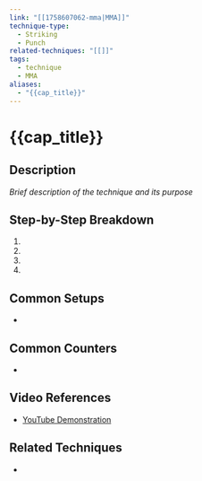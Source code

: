 ```yaml
---
link: "[[1758607062-mma|MMA]]"
technique-type:
  - Striking
  - Punch
related-techniques: "[[]]"
tags:
  - technique
  - MMA
aliases:
  - "{{cap_title}}"
---
```

# {{cap_title}}

## Description
*Brief description of the technique and its purpose*

## Step-by-Step Breakdown
1. 
2. 
3. 
4. 

## Common Setups
- 

## Common Counters
- 

## Video References
- [YouTube Demonstration]()

## Related Techniques
- 